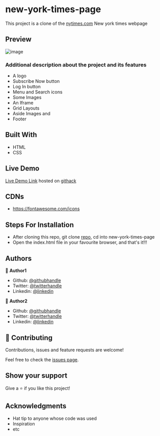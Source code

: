 # new-york-times-page
This project is a clone of the [nytimes.com](https://mytimes.com) New york times webpage

## Preview
![image](https://user-images.githubusercontent.com/57812000/76360456-08a3a380-62eb-11ea-965d-43c8f1e32a17.png)

### Additional description about the project and its features
- A logo
- Subscribe Now button
- Log In button
- Menu and Search icons
- Some Images
- An Iframe
- Grid Layouts
- Aside Images and
- Footer

## Built With

- HTML
- CSS

## Live Demo

[Live Demo Link](https://rawcdn.githack.com/Zubenna/new-york-times-page/fb13332c47206d453ffa31b71233118663ae7fc6/index.html) hosted on [githack](https://raw.githack.com)


## CDNs
- https://fontawesome.com/icons

## Steps For Installation
- After cloning this repo, git clone [repo](https://github.com/Zubenna/new-york-times-page/tree/feature-branch), cd into new-york-times-page
- Open the index.html file in your favourite browser, and that's it!!!


## Authors

👤 **Author1**

- Github: [@githubhandle](https://github.com/jamezjaz)
- Twitter: [@twitterhandle](https://twitter.com/jamezjaz90)
- Linkedin: [@linkedin](https://linkedin.com/in/james-odufu-ba2a4a125)

👤 **Author2**

- Github: [@githubhandle](https://github.com/zubenna)
- Twitter: [@twitterhandle](https://twitter.com/zubenna)
- Linkedin: [@linkedin](https://linkedin.com/in/nnamdi-emelu-08b14340/)


## 🤝 Contributing

Contributions, issues and feature requests are welcome!

Feel free to check the [issues page](issues/).

## Show your support

Give a ⭐️ if you like this project!

## Acknowledgments

- Hat tip to anyone whose code was used
- Inspiration
- etc

